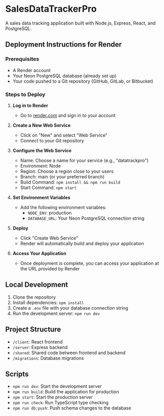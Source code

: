 # SalesDataTrackerPro

A sales data tracking application built with Node.js, Express, React, and PostgreSQL.

## Deployment Instructions for Render

### Prerequisites

- A Render account
- Your Neon PostgreSQL database (already set up)
- Your code pushed to a Git repository (GitHub, GitLab, or Bitbucket)

### Steps to Deploy

1. **Log in to Render**
   - Go to [render.com](https://render.com) and sign in to your account

2. **Create a New Web Service**
   - Click on "New" and select "Web Service"
   - Connect to your Git repository

3. **Configure the Web Service**
   - Name: Choose a name for your service (e.g., "datatrackpro")
   - Environment: Node
   - Region: Choose a region close to your users
   - Branch: main (or your preferred branch)
   - Build Command: `npm install && npm run build`
   - Start Command: `npm start`

4. **Set Environment Variables**
   - Add the following environment variables:
     - `NODE_ENV`: production
     - `DATABASE_URL`: Your Neon PostgreSQL connection string

5. **Deploy**
   - Click "Create Web Service"
   - Render will automatically build and deploy your application

6. **Access Your Application**
   - Once deployment is complete, you can access your application at the URL provided by Render

## Local Development

1. Clone the repository
2. Install dependencies: `npm install`
3. Create a `.env` file with your database connection string
4. Run the development server: `npm run dev`

## Project Structure

- `/client`: React frontend
- `/server`: Express backend
- `/shared`: Shared code between frontend and backend
- `/migrations`: Database migrations

## Scripts

- `npm run dev`: Start the development server
- `npm run build`: Build the application for production
- `npm start`: Start the production server
- `npm run check`: Run TypeScript type checking
- `npm run db:push`: Push schema changes to the database